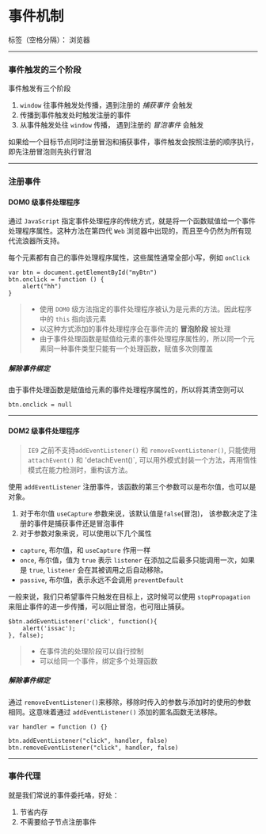 ﻿# 事件机制

标签（空格分隔）： 浏览器

---

### 事件触发的三个阶段
事件触发有三个阶段
1. `window` 往事件触发处传播，遇到注册的 *捕获事件* 会触发
2. 传播到事件触发处时触发注册的事件
3. 从事件触发处往 `window` 传播， 遇到注册的 *冒泡事件* 会触发

如果给一个目标节点同时注册冒泡和捕获事件，事件触发会按照注册的顺序执行，即先注册冒泡则先执行冒泡
____

### 注册事件

#### DOM0 级事件处理程序

通过 `JavaScript` 指定事件处理程序的传统方式，就是将一个函数赋值给一个事件处理程序属性。这种方法在第四代 `Web` 浏览器中出现的，而且至今仍然为所有现代流浪器所支持。

每个元素都有自己的事件处理程序属性，这些属性通常全部小写，例如 `onClick`

    var btn = document.getElementById("myBtn")
    btn.onclick = function () {
        alert("hh")
    }

> * 使用 `DOM0` 级方法指定的事件处理程序被认为是元素的方法。因此程序中的 `this` 指向该元素
> * 以这种方式添加的事件处理程序会在事件流的 **冒泡阶段** 被处理
> * 由于事件处理函数是赋值给元素的事件处理程序属性的，所以同一个元素同一种事件类型只能有一个处理函数，赋值多次则覆盖

##### 解除事件绑定
由于事件处理函数是赋值给元素的事件处理程序属性的，所以将其清空则可以

    btn.onclick = null
    
____
#### DOM2 级事件处理程序

> `IE9` 之前不支持`addEventListener()` 和 `removeEventListener()`, 只能使用 `attachEvent()` 和 'detachEvent()`, 可以用外模式封装一个方法，再用惰性模式在能力检测时，重构该方法。

使用 `addEventListener` 注册事件，该函数的第三个参数可以是布尔值，也可以是对象。
1. 对于布尔值 `useCapture` 参数来说，该默认值是`false`(冒泡)， 该参数决定了注册的事件是捕获事件还是冒泡事件
2. 对于参数对象来说，可以使用以下几个属性

* `capture`, 布尔值，和 `useCapture` 作用一样
* `once`, 布尔值，值为 `true` 表示 `listener` 在添加之后最多只能调用一次，如果是 `true`, `listener` 会在其被调用之后自动移除。
* `passive`, 布尔值，表示永远不会调用 `preventDefault`

一般来说，我们只希望事件只触发在目标上，这时候可以使用 `stopPropagation` 来阻止事件的进一步传播，可以阻止冒泡，也可阻止捕获。

    $btn.addEventListener('click', function(){
        alert('issac');
    }, false);

> * 在事件流的处理阶段可以自行控制
> * 可以给同一个事件，绑定多个处理函数

##### 解除事件绑定
通过 `removeEventListener()`来移除，移除时传入的参数与添加时的使用的参数相同。这意味着通过 `addEventListener()` 添加的匿名函数无法移除。

    var handler = function () {}
    
    btn.addEventListener("click", handler, false)
    btn.removeEventListener("click", handler, false)

______

### 事件代理
就是我们常说的事件委托咯，好处：
1. 节省内存
2. 不需要给子节点注册事件